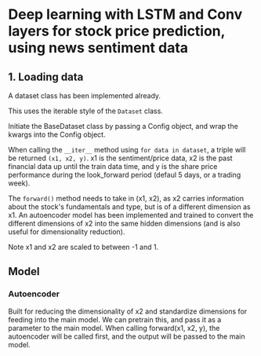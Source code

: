 # Deep learning with LSTM and Conv layers for stock price prediction, using news sentiment data

## 1. Loading data

A dataset class has been implemented already. 

This uses the iterable style of the `Dataset` class.

Initiate the BaseDataset class by passing a Config object, and wrap the kwargs
into the Config object. 

When calling the `__iter__` method using `for data in dataset`, a triple will be returned `(x1, x2, y)`. x1 is the sentiment/price data, x2 is the past financial data up until the train data time, and y is the share price performance during the look_forward period (defaul 5 days, or a trading week). 

The `forward()` method needs to take in (x1, x2), as x2 carries information about the stock's fundamentals and type, but is of a different dimension as x1. An autoencoder model has been implemented and trained to convert the different dimensions of x2 into the same hidden dimensions (and is also useful for dimensionality reduction).

Note x1 and x2 are scaled to between -1 and 1. 

## Model

### Autoencoder

Built for reducing the dimensionality of x2 and standardize dimensions for feeding into the main model. We can pretrain this, and pass it as a parameter to the main model. When calling forward(x1, x2, y), the autoencoder will be called first, and the output will be passed to the main model.

